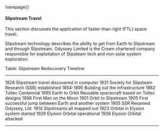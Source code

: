 \newpage{}

#### Slipstream Travel

This section discusses the application of faster-than-light (FTL) space travel.

Slipstream technology describes the ability to get from Earth to Slipstream and through Slipstream. Odyssey Limited is the Crown chartered company responsible for exploitation of Slipsteam tech and non-solar system exploration.

Table: Slipstream Rediscovery Timeline

----------  ------------------------------------------------------------

  1828      Slipstream travel discovered in computer
  1831      Society for Slipsteam Research (SSR) established
 1854-1895   Building out the infrastructure
  1882      Toltec Centennial
  1895      Earth to Orbit Reusable spacecraft based on Toltec designs
  1898      First Man on the Moon
  1901      Orbit to Slipstream
  1905      First successful jump between Earth and another system
  1905      SSR Renamed Odyssey, Ltd.
  1914      Slipstreams all mapped out
  1923      Orbital in Elysion system started
  1929      Elysion Orbital operational
  1936      Elysion Orbital attacked

----------  ------------------------------------------------------------
